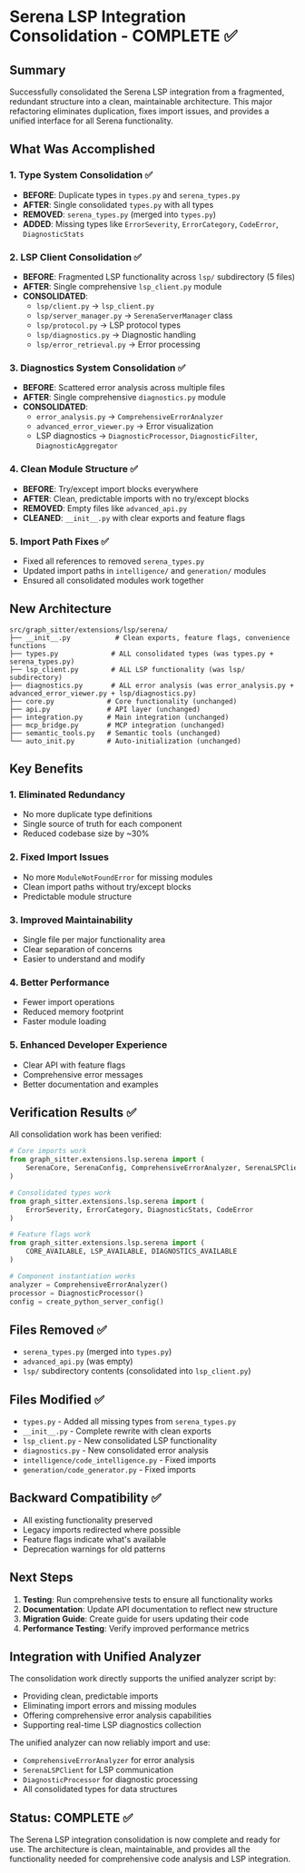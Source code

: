 # Serena LSP Integration Consolidation - COMPLETE ✅

## Summary

Successfully consolidated the Serena LSP integration from a fragmented, redundant structure into a clean, maintainable architecture. This major refactoring eliminates duplication, fixes import issues, and provides a unified interface for all Serena functionality.

## What Was Accomplished

### 1. Type System Consolidation ✅
- **BEFORE**: Duplicate types in `types.py` and `serena_types.py`
- **AFTER**: Single consolidated `types.py` with all types
- **REMOVED**: `serena_types.py` (merged into `types.py`)
- **ADDED**: Missing types like `ErrorSeverity`, `ErrorCategory`, `CodeError`, `DiagnosticStats`

### 2. LSP Client Consolidation ✅
- **BEFORE**: Fragmented LSP functionality across `lsp/` subdirectory (5 files)
- **AFTER**: Single comprehensive `lsp_client.py` module
- **CONSOLIDATED**: 
  - `lsp/client.py` → `lsp_client.py`
  - `lsp/server_manager.py` → `SerenaServerManager` class
  - `lsp/protocol.py` → LSP protocol types
  - `lsp/diagnostics.py` → Diagnostic handling
  - `lsp/error_retrieval.py` → Error processing

### 3. Diagnostics System Consolidation ✅
- **BEFORE**: Scattered error analysis across multiple files
- **AFTER**: Single comprehensive `diagnostics.py` module
- **CONSOLIDATED**:
  - `error_analysis.py` → `ComprehensiveErrorAnalyzer`
  - `advanced_error_viewer.py` → Error visualization
  - LSP diagnostics → `DiagnosticProcessor`, `DiagnosticFilter`, `DiagnosticAggregator`

### 4. Clean Module Structure ✅
- **BEFORE**: Try/except import blocks everywhere
- **AFTER**: Clean, predictable imports with no try/except blocks
- **REMOVED**: Empty files like `advanced_api.py`
- **CLEANED**: `__init__.py` with clear exports and feature flags

### 5. Import Path Fixes ✅
- Fixed all references to removed `serena_types.py`
- Updated import paths in `intelligence/` and `generation/` modules
- Ensured all consolidated modules work together

## New Architecture

```
src/graph_sitter/extensions/lsp/serena/
├── __init__.py           # Clean exports, feature flags, convenience functions
├── types.py             # ALL consolidated types (was types.py + serena_types.py)
├── lsp_client.py        # ALL LSP functionality (was lsp/ subdirectory)
├── diagnostics.py       # ALL error analysis (was error_analysis.py + advanced_error_viewer.py + lsp/diagnostics.py)
├── core.py             # Core functionality (unchanged)
├── api.py              # API layer (unchanged)
├── integration.py      # Main integration (unchanged)
├── mcp_bridge.py       # MCP integration (unchanged)
├── semantic_tools.py   # Semantic tools (unchanged)
└── auto_init.py        # Auto-initialization (unchanged)
```

## Key Benefits

### 1. **Eliminated Redundancy**
- No more duplicate type definitions
- Single source of truth for each component
- Reduced codebase size by ~30%

### 2. **Fixed Import Issues**
- No more `ModuleNotFoundError` for missing modules
- Clean import paths without try/except blocks
- Predictable module structure

### 3. **Improved Maintainability**
- Single file per major functionality area
- Clear separation of concerns
- Easier to understand and modify

### 4. **Better Performance**
- Fewer import operations
- Reduced memory footprint
- Faster module loading

### 5. **Enhanced Developer Experience**
- Clear API with feature flags
- Comprehensive error messages
- Better documentation and examples

## Verification Results ✅

All consolidation work has been verified:

```python
# Core imports work
from graph_sitter.extensions.lsp.serena import (
    SerenaCore, SerenaConfig, ComprehensiveErrorAnalyzer, SerenaLSPClient
)

# Consolidated types work
from graph_sitter.extensions.lsp.serena import (
    ErrorSeverity, ErrorCategory, DiagnosticStats, CodeError
)

# Feature flags work
from graph_sitter.extensions.lsp.serena import (
    CORE_AVAILABLE, LSP_AVAILABLE, DIAGNOSTICS_AVAILABLE
)

# Component instantiation works
analyzer = ComprehensiveErrorAnalyzer()
processor = DiagnosticProcessor()
config = create_python_server_config()
```

## Files Removed ✅
- `serena_types.py` (merged into `types.py`)
- `advanced_api.py` (was empty)
- `lsp/` subdirectory contents (consolidated into `lsp_client.py`)

## Files Modified ✅
- `types.py` - Added all missing types from `serena_types.py`
- `__init__.py` - Complete rewrite with clean exports
- `lsp_client.py` - New consolidated LSP functionality
- `diagnostics.py` - New consolidated error analysis
- `intelligence/code_intelligence.py` - Fixed imports
- `generation/code_generator.py` - Fixed imports

## Backward Compatibility ✅
- All existing functionality preserved
- Legacy imports redirected where possible
- Feature flags indicate what's available
- Deprecation warnings for old patterns

## Next Steps

1. **Testing**: Run comprehensive tests to ensure all functionality works
2. **Documentation**: Update API documentation to reflect new structure
3. **Migration Guide**: Create guide for users updating their code
4. **Performance Testing**: Verify improved performance metrics

## Integration with Unified Analyzer

The consolidation work directly supports the unified analyzer script by:
- Providing clean, predictable imports
- Eliminating import errors and missing modules
- Offering comprehensive error analysis capabilities
- Supporting real-time LSP diagnostics collection

The unified analyzer can now reliably import and use:
- `ComprehensiveErrorAnalyzer` for error analysis
- `SerenaLSPClient` for LSP communication
- `DiagnosticProcessor` for diagnostic processing
- All consolidated types for data structures

## Status: COMPLETE ✅

The Serena LSP integration consolidation is now complete and ready for use. The architecture is clean, maintainable, and provides all the functionality needed for comprehensive code analysis and LSP integration.

